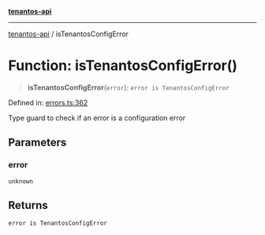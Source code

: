 [**tenantos-api**](../README.md)

***

[tenantos-api](../globals.md) / isTenantosConfigError

# Function: isTenantosConfigError()

> **isTenantosConfigError**(`error`): `error is TenantosConfigError`

Defined in: [errors.ts:362](https://github.com/shadmanZero/tenantos-api/blob/b1ba837cafbeb4e057ec12e90b81a7c5ea5b383f/src/errors.ts#L362)

Type guard to check if an error is a configuration error

## Parameters

### error

`unknown`

## Returns

`error is TenantosConfigError`
